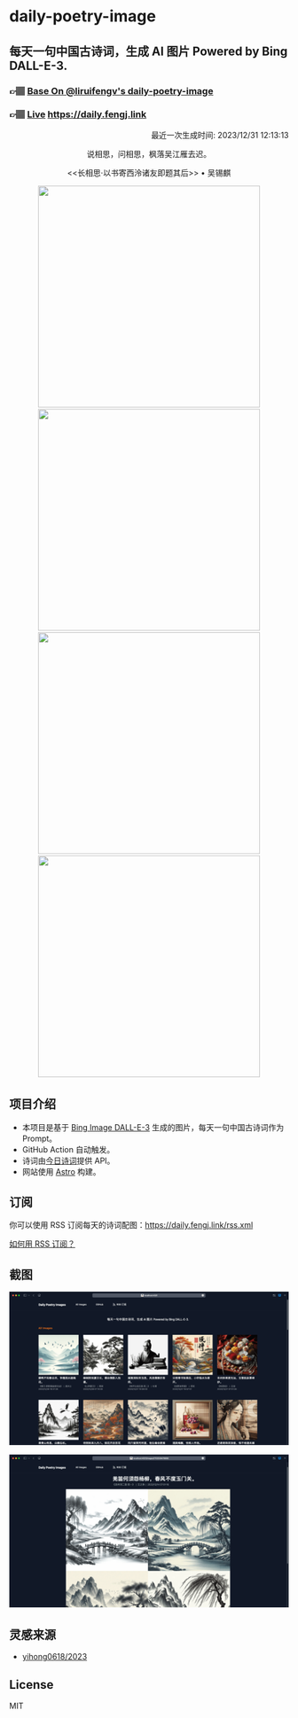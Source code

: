 
# daily-poetry-image

## 每天一句中国古诗词，生成 AI 图片 Powered by Bing DALL-E-3.

### 👉🏽 [Base On @liruifengv's daily-poetry-image](https://github.com/liruifengv/daily-poetry-image)

### 👉🏽 [Live](https://daily.fengj.link) https://daily.fengj.link

<p align="right">
  最近一次生成时间: 2023/12/31 12:13:13
</p>
<p align="center">
说相思，问相思，枫落吴江雁去迟。
</p>
<p align="center">
<<长相思·以书寄西泠诸友即题其后>> • 吴锡麒
</p>
<p align="center">
<img src="https://tse4.mm.bing.net/th/id/OIG.Mk_kJ8fgVFLoxWnXg.tz" height="400" width="400" />
<img src="https://tse3.mm.bing.net/th/id/OIG.BMzkKUBu250S1kK78w1P" height="400" width="400" />
<img src="https://tse4.mm.bing.net/th/id/OIG.dJD5HKHkurjARhJIlKar" height="400" width="400" />
<img src="https://tse4.mm.bing.net/th/id/OIG.UAi0CCM4oEvm2FbkiNsN" height="400" width="400" />
</p>

## 项目介绍

-   本项目是基于 [Bing Image DALL-E-3](https://www.bing.com/images/create) 生成的图片，每天一句中国古诗词作为 Prompt。
-   GitHub Action 自动触发。
-   诗词由[今日诗词](https://www.jinrishici.com/)提供 API。
-   网站使用 [Astro](https://astro.build) 构建。

## 订阅

你可以使用 RSS 订阅每天的诗词配图：https://daily.fengj.link/rss.xml

[如何用 RSS 订阅？](https://zhuanlan.zhihu.com/p/55026716)

## 截图

![图片列表](./screenshots/Snipaste_2023-12-28_21-00-26.png)

![图片详情](./screenshots/Snipaste_2023-12-28_21-00-53.png)

## 灵感来源

-   [yihong0618/2023](https://github.com/yihong0618/2023)

## License

MIT
